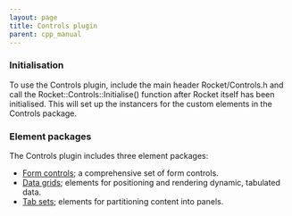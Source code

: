 ```yaml
---
layout: page
title: Controls plugin
parent: cpp_manual
---
```


### Initialisation

To use the Controls plugin, include the main header Rocket/Controls.h and call the Rocket::Controls::Initialise() function after Rocket itself has been initialised. This will set up the instancers for the custom elements in the Controls package.

### Element packages

The Controls plugin includes three element packages:

* [Form controls](controls/form.md); a comprehensive set of form controls.
* [Data grids](controls/data_grid.md); elements for positioning and rendering dynamic, tabulated data.
* [Tab sets](controls/tab_set.md); elements for partitioning content into panels. 